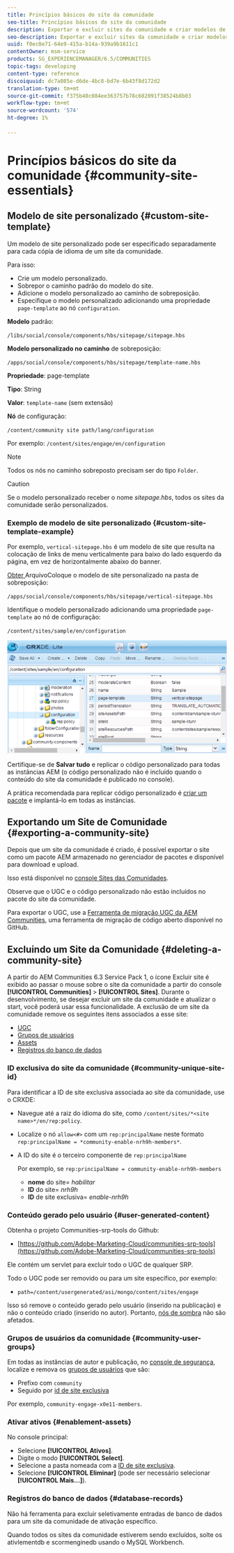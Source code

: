 ```yaml
---
title: Princípios básicos do site da comunidade
seo-title: Princípios básicos do site da comunidade
description: Exportar e excluir sites da comunidade e criar modelos de site personalizados
seo-description: Exportar e excluir sites da comunidade e criar modelos de site personalizados
uuid: f0ec0e71-64e9-415a-b14a-939a9b1611c1
contentOwner: msm-service
products: SG_EXPERIENCEMANAGER/6.5/COMMUNITIES
topic-tags: developing
content-type: reference
discoiquuid: dc7a085e-d6de-4bc8-bd7e-6b43f8d172d2
translation-type: tm+mt
source-git-commit: f375b40c084ee363757b78c602091f38524b8b03
workflow-type: tm+mt
source-wordcount: '574'
ht-degree: 1%

---
```



# Princípios básicos do site da comunidade {#community-site-essentials}

## Modelo de site personalizado {#custom-site-template}

Um modelo de site personalizado pode ser especificado separadamente para cada cópia de idioma de um site da comunidade.

Para isso:

* Crie um modelo personalizado.
* Sobrepor o caminho padrão do modelo do site.
* Adicione o modelo personalizado ao caminho de sobreposição.
* Especifique o modelo personalizado adicionando uma propriedade `page-template` ao nó `configuration`.

**Modelo** padrão:

`/libs/social/console/components/hbs/sitepage/sitepage.hbs`

**Modelo personalizado no caminho** de sobreposição:

`/apps/social/console/components/hbs/sitepage/template-name.hbs`

**Propriedade**: page-template

**Tipo**: String

**Valor**:  `template-name` (sem extensão)

**Nó** de configuração:

`/content/community site path/lang/configuration`

Por exemplo: `/content/sites/engage/en/configuration`

>[!NOTE]
>
>Todos os nós no caminho sobreposto precisam ser do tipo `Folder`.

>[!CAUTION]
>
>Se o modelo personalizado receber o nome *sitepage.hbs*, todos os sites da comunidade serão personalizados.

### Exemplo de modelo de site personalizado {#custom-site-template-example}

Por exemplo, `vertical-sitepage.hbs` é um modelo de site que resulta na colocação de links de menu verticalmente para baixo do lado esquerdo da página, em vez de horizontalmente abaixo do banner.

[Obter ](assets/vertical-sitepage.hbs)
ArquivoColoque o modelo de site personalizado na pasta de sobreposição:

`/apps/social/console/components/hbs/sitepage/vertical-sitepage.hbs`

Identifique o modelo personalizado adicionando uma propriedade `page-template` ao nó de configuração:

`/content/sites/sample/en/configuration`

![crxde-siteconfiguration](assets/crxde-siteconfiguration.png)

Certifique-se de **Salvar tudo** e replicar o código personalizado para todas as instâncias AEM (o código personalizado não é incluído quando o conteúdo do site da comunidade é publicado no console).

A prática recomendada para replicar código personalizado é [criar um pacote](../../help/sites-administering/package-manager.md#creating-a-new-package) e implantá-lo em todas as instâncias.

## Exportando um Site de Comunidade {#exporting-a-community-site}

Depois que um site da comunidade é criado, é possível exportar o site como um pacote AEM armazenado no gerenciador de pacotes e disponível para download e upload.

Isso está disponível no [console Sites das Comunidades](sites-console.md#exporting-the-site).

Observe que o UGC e o código personalizado não estão incluídos no pacote do site da comunidade.

Para exportar o UGC, use a [Ferramenta de migração UGC da AEM Communities](https://github.com/Adobe-Marketing-Cloud/communities-ugc-migration), uma ferramenta de migração de código aberto disponível no GitHub.

## Excluindo um Site da Comunidade {#deleting-a-community-site}

A partir do AEM Communities 6.3 Service Pack 1, o ícone Excluir site é exibido ao passar o mouse sobre o site da comunidade a partir do console **[!UICONTROL Communities]** > **[!UICONTROL Sites]**. Durante o desenvolvimento, se desejar excluir um site da comunidade e atualizar o start, você poderá usar essa funcionalidade. A exclusão de um site da comunidade remove os seguintes itens associados a esse site:

* [UGC](#user-generated-content)
* [Grupos de usuários](#community-user-groups)
* [Assets](#enablement-assets)
* [Registros do banco de dados](#database-records)

### ID exclusiva do site da comunidade {#community-unique-site-id}

Para identificar a ID de site exclusiva associada ao site da comunidade, use o CRXDE:

* Navegue até a raiz do idioma do site, como `/content/sites/*<site name>*/en/rep:policy`.

* Localize o nó `allow<#>` com um `rep:principalName` neste formato `rep:principalName = *community-enable-nrh9h-members*`.

* A ID do site é o terceiro componente de `rep:principalName`

   Por exemplo, se `rep:principalName = community-enable-nrh9h-members`

   * **nome**  do site=  *habilitar*
   * **ID**  do site=  *nrh9h*
   * **ID**  de site exclusiva=  *enable-nrh9h*

### Conteúdo gerado pelo usuário {#user-generated-content}

Obtenha o projeto Communities-srp-tools do Github:

* [https://github.com/Adobe-Marketing-Cloud/communities-srp-tools](https://github.com/Adobe-Marketing-Cloud/communities-srp-tools)

Ele contém um servlet para excluir todo o UGC de qualquer SRP.

Todo o UGC pode ser removido ou para um site específico, por exemplo:

* `path=/content/usergenerated/asi/mongo/content/sites/engage`

Isso só remove o conteúdo gerado pelo usuário (inserido na publicação) e não o conteúdo criado (inserido no autor). Portanto, [nós de sombra](srp.md#shadownodes) não são afetados.

### Grupos de usuários da comunidade {#community-user-groups}

Em todas as instâncias de autor e publicação, no [console de segurança](../../help/sites-administering/security.md), localize e remova os [grupos de usuários](users.md) que são:

* Prefixo com `community`
* Seguido por [id de site exclusiva](#community-unique-site-id)

Por exemplo, `community-engage-x0e11-members`.

### Ativar ativos {#enablement-assets}

No console principal:

* Selecione **[!UICONTROL Ativos]**.
* Digite o modo **[!UICONTROL Select]**.
* Selecione a pasta nomeada com a [ID de site exclusiva](#community-unique-site-id).
* Selecione **[!UICONTROL Eliminar]** (pode ser necessário selecionar **[!UICONTROL Mais...]**).

### Registros do banco de dados {#database-records}

Não há ferramenta para excluir seletivamente entradas de banco de dados para um site da comunidade de ativação específico.

Quando todos os sites da comunidade estiverem sendo excluídos, solte os ativlementdb e scormenginedb usando o MySQL Workbench.
